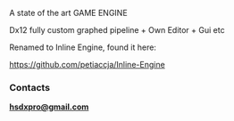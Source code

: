 A state of the art GAME ENGINE

Dx12 fully custom graphed pipeline + Own Editor + Gui etc

Renamed to Inline Engine, found it here:

https://github.com/petiaccja/Inline-Engine

### Contacts
**hsdxpro@gmail.com**
